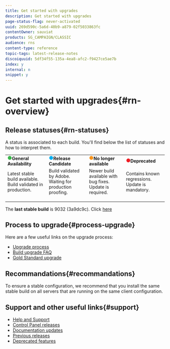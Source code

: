 ```yaml
---
title: Get started with upgrades
description: Get started with upgrades
page-status-flag: never-activated
uuid: 269d590c-5a6d-40b9-a879-02f5033863fc
contentOwner: sauviat
products: SG_CAMPAIGN/CLASSIC
audience: rns
content-type: reference
topic-tags: latest-release-notes
discoiquuid: 5df34f55-135a-4ea8-afc2-f9427ce5ae7b
index: y
internal: n
snippet: y
---
```


# Get started with upgrades{#rn-overview}

## Release statuses{#rn-statuses}

A status is associated to each build. You'll find below the list of statuses and how to interpret them.

<table> 
 <tbody> 
  <tr> 
   <td><img src="assets/do-not-localize/green3.png"/><strong>General Availability</strong></td>
   <td><img src="assets/do-not-localize/blue3.png"/><strong>Release Candidate</strong></td> 
   <td><img src="assets/do-not-localize/orange3.png"/><strong>No longer available</strong></td> 
   <td><img src="assets/do-not-localize/red3.png"/><strong>Deprecated</strong></td> 
  </tr> 
   <tr> 
   <td>Latest stable build available. Build validated in production.<br>&nbsp;</td>
   <td>Build validated by Adobe. Waiting for production proofing.<br>&nbsp;</td>
   <td>Newer build available with bug fixes. Update is required.<br>&nbsp;</td>
   <td>Contains known regressions. Update is mandatory.<br>&nbsp;</td>
  </tr> 
 </tbody> 
</table>

The **last stable build** is 9032 (3a9dc9c). Click [here](../../rn/using/release--19-1.md#release-19-1-4-build-9032)

## Process to upgrade{#process-upgrade}

Here are a few useful links on the upgrade process:

* [Upgrade process](https://helpx.adobe.com/campaign/kb/acc-build-upgrade.html) 
* [Build upgrade FAQ](https://helpx.adobe.com/campaign/kb/build-upgrade-faq.html) 
* [Gold Standard upgrade](https://helpx.adobe.com/campaign/kb/gold-standard.html) 

## Recommandations{#recommandations}

To ensure a stable configuration, we recommend that you install the same stable build on all servers that are running on the same client configuration.

## Support and other useful links{#support}

* [Help and Support](https://helpx.adobe.com/campaign/kb/ac-support.html#acc-support)
* [Control Panel releases](https://docs.adobe.com/content/help/en/control-panel/using/release-notes.html)
* [Documentation updates](../../rn/using/documentation-updates.md)
* [Previous releases](../../rn/using/release--20-1.md)
* [Deprecated features](../../rn/using/deprecated-features.md)

